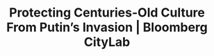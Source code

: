---
title: "Protecting Centuries-Old Culture From Putin’s Invasion | Bloomberg CityLab"
type:  "investigations cartography data-viz"
external: "https://www.bloomberg.com/graphics/2022-ukraine-culture-russia-war-map-building-preservation/"
image: "bloomberg2.gif"
description: "3D reconstruction, data mapping, and writing on attempts of destroying Ukrainian culture"
year: "2022"
order: -3.0
---    